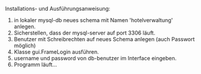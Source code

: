 Installations- und Ausführungsanweisung:
1. in lokaler mysql-db neues schema mit Namen 'hotelverwaltung' anlegen.
2. Sicherstellen, dass der mysql-server auf port 3306 läuft.
3. Benutzer mit Schreibrechten auf neues Schema anlegen (auch Passwort möglich)
4. Klasse gui.FrameLogin ausführen.
5. username und password von db-benutzer im Interface eingeben.
6. Programm läuft...
